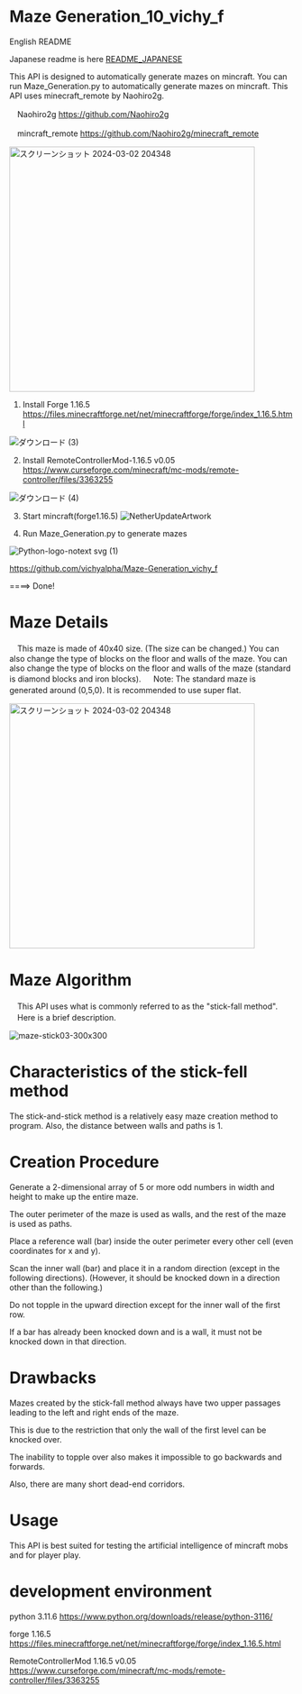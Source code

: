 # Maze Generation_10_vichy_f
English README 

Japanese readme is here 
[README_JAPANESE](README_jp.md)

This API is designed to automatically generate mazes on mincraft.
You can run Maze_Generation.py to automatically generate mazes on mincraft. 
This API uses minecraft_remote by Naohiro2g.

　Naohiro2g https://github.com/Naohiro2g

　mincraft_remote https://github.com/Naohiro2g/minecraft_remote

<img width="435" alt="スクリーンショット 2024-03-02 204348" src="https://github.com/vichyalpha/Maze-Generation_vichy_f/assets/107329825/bcd89e79-4446-4b0d-82d8-9856f8ac544a">

1. Install Forge 1.16.5
https://files.minecraftforge.net/net/minecraftforge/forge/index_1.16.5.html


![ダウンロード (3)](https://github.com/vichyalpha/Maze-Generation_vichy_f/assets/107329825/e2e9de27-5113-4a02-807b-1e4da3dc1f91)

2. Install RemoteControllerMod-1.16.5 v0.05 
https://www.curseforge.com/minecraft/mc-mods/remote-controller/files/3363255

 ![ダウンロード (4)](https://github.com/vichyalpha/Maze-Generation_vichy_f/assets/107329825/65c0c363-52e1-41f4-9b71-cf71aded1235)

3. Start mincraft(forge1.16.5)
![NetherUpdateArtwork](https://github.com/vichyalpha/Maze-Generation_vichy_f/assets/107329825/28acd239-7094-43ac-8a8f-f79a9329ea85)

4. Run Maze_Generation.py to generate mazes
  
![Python-logo-notext svg (1)](https://github.com/vichyalpha/Maze-Generation_vichy_f/assets/107329825/9e0a04bc-f39b-44cd-b88a-d5f597898257)

https://github.com/vichyalpha/Maze-Generation_vichy_f

====> Done!

# Maze Details
　This maze is made of 40x40 size. (The size can be changed.) 
 You can also change the type of blocks on the floor and walls of the maze. 
 You can also change the type of blocks on the floor and walls of the maze (standard is diamond blocks and iron blocks). 　
 Note: The standard maze is generated around (0,5,0). It is recommended to use super flat. 　
 
 <img width="435" alt="スクリーンショット 2024-03-02 204348" src="https://github.com/vichyalpha/Maze-Generation_vichy_f/assets/107329825/f98274d1-e257-47a2-bf9b-6c349bfa00e3">

# Maze Algorithm
　This API uses what is commonly referred to as the "stick-fall method". 　Here is a brief description.  
 
 ![maze-stick03-300x300](https://github.com/vichyalpha/Maze-Generation_vichy_f/assets/107329825/d47df9f0-dc6f-4517-b529-809ce2d67134)

# Characteristics of the stick-fell method
The stick-and-stick method is a relatively easy maze creation method to program. Also, the distance between walls and paths is 1.

# Creation Procedure
Generate a 2-dimensional array of 5 or more odd numbers in width and height to make up the entire maze.

The outer perimeter of the maze is used as walls, and the rest of the maze is used as paths.

Place a reference wall (bar) inside the outer perimeter every other cell (even coordinates for x and y).

Scan the inner wall (bar) and place it in a random direction (except in the following directions). (However, it should be knocked down in a direction other than the following.)

Do not topple in the upward direction except for the inner wall of the first row.

If a bar has already been knocked down and is a wall, it must not be knocked down in that direction.

# Drawbacks
Mazes created by the stick-fall method always have two upper passages leading to the left and right ends of the maze.

This is due to the restriction that only the wall of the first level can be knocked over.

The inability to topple over also makes it impossible to go backwards and forwards.

Also, there are many short dead-end corridors.

# Usage
This API is best suited for testing the artificial intelligence of mincraft mobs and for player play.

# development environment

python 3.11.6
 https://www.python.org/downloads/release/python-3116/
 
forge 1.16.5
 https://files.minecraftforge.net/net/minecraftforge/forge/index_1.16.5.html

RemoteControllerMod 1.16.5 v0.05
 https://www.curseforge.com/minecraft/mc-mods/remote-controller/files/3363255
